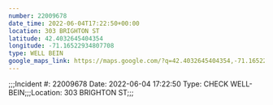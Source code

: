 ```yaml
---
number: 22009678
date_time: 2022-06-04T17:22:50+00:00
location: 303 BRIGHTON ST
latitude: 42.4032645404354
longitude: -71.16522934807708
type: WELL BEIN
google_maps_link: https://maps.google.com/?q=42.4032645404354,-71.16522934807708
---
```


;;;Incident #: 22009678   Date: 2022-06-04 17:22:50   Type: CHECK WELL-BEIN;;;Location: 303 BRIGHTON ST;;;
